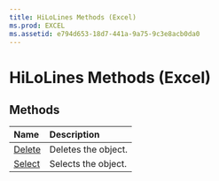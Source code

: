 ```yaml
---
title: HiLoLines Methods (Excel)
ms.prod: EXCEL
ms.assetid: e794d653-18d7-441a-9a75-9c3e8acb0da0
---
```



# HiLoLines Methods (Excel)

## Methods



|**Name**|**Description**|
|:-----|:-----|
|[Delete](hilolines-delete-method-excel.md)|Deletes the object.|
|[Select](hilolines-select-method-excel.md)|Selects the object.|

